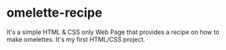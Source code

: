 # omelette-recipe
It's a simple HTML &amp; CSS only Web Page that provides a recipe on how to make omelettes. It's my first HTML/CSS project.  
